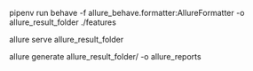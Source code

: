 pipenv run behave -f allure_behave.formatter:AllureFormatter -o allure_result_folder ./features

allure serve allure_result_folder

allure generate allure_result_folder/ -o allure_reports
